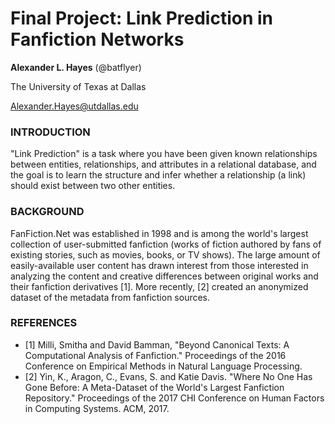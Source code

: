 # Final Project: Link Prediction in Fanfiction Networks

**Alexander L. Hayes** (@batflyer)

The University of Texas at Dallas

Alexander.Hayes@utdallas.edu

### INTRODUCTION

"Link Prediction" is a task where you have been given known relationships between entities, relationships, and attributes in a relational database, and the goal is to learn the structure and infer whether a relationship (a link) should exist between two other entities.

### BACKGROUND

FanFiction.Net was established in 1998 and is among the world's largest collection of user-submitted fanfiction (works of fiction authored by fans of existing stories, such as movies, books, or TV shows). The large amount of easily-available user content has drawn interest from those interested in analyzing the content and creative differences between original works and their fanfiction derivatives [1]. More recently, [2] created an anonymized dataset of the metadata from fanfiction sources.

### REFERENCES

* [1] Milli, Smitha and David Bamman, "Beyond Canonical Texts: A Computational Analysis of Fanfiction." Proceedings of the 2016 Conference on Empirical Methods in Natural Language Processing.
* [2] Yin, K., Aragon, C., Evans, S. and Katie Davis. "Where No One Has Gone Before: A Meta-Dataset of the World's Largest Fanfiction Repository." Proceedings of the 2017 CHI Conference on Human Factors in Computing Systems. ACM, 2017.
